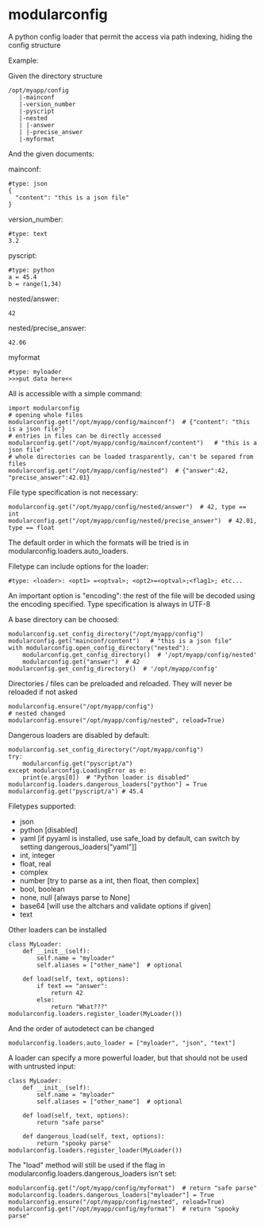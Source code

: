 # modularconfig
A python config loader that permit the access via path indexing, hiding the config structure

Example:

Given the directory structure

    /opt/myapp/config
       |-mainconf
       |-version_number
       |-pyscript
       |-nested
       | |-answer
       | |-precise_answer
       |-myformat
       
And the given documents:

mainconf:

    #type: json
    {
      "content": "this is a json file"
    }

version_number:

    #type: text
    3.2
      
pyscript:

    #type: python
    a = 45.4
    b = range(1,34)
    
nested/answer:

    42
    
nested/precise_answer:

    42.06
   
myformat

    #type: myloader
    >>>put data here<<
    
All is accessible with a simple command:
   
    import modularconfig
    # opening whole files
    modularconfig.get("/opt/myapp/config/mainconf")  # {"content": "this is a json file"}
    # entries in files can be directly accessed
    modularconfig.get("/opt/myapp/config/mainconf/content")   # "this is a json file"
    # whole directories can be loaded trasparently, can't be separed from files
    modularconfig.get("/opt/myapp/config/nested")  # {"answer":42, "precise_answer":42.01}
    
File type specification is not necessary:

    modularconfig.get("/opt/myapp/config/nested/answer")  # 42, type == int
    modularconfig.get("/opt/myapp/config/nested/precise_answer")  # 42.01, type == float

The default order in which the formats will be tried is in modularconfig.loaders.auto_loaders.

Filetype can include options for the loader:
    
    #type: <loader>: <opt1> =<optval>; <opt2>=<optval>;<flag1>; etc...
    
An important option is "encoding": the rest of the file will be decoded using the encoding specified. Type specification is always in UTF-8

A base directory can be choosed:

    modularconfig.set_config_directory("/opt/myapp/config")
    modularconfig.get("mainconf/content")   # "this is a json file"
    with modularconfig.open_config_directory("nested"):
        modularconfig.get_config_directory()  # '/opt/myapp/config/nested'
        modularconfig.get("answer")  # 42
    modularconfig.get_config_directory()  # '/opt/myapp/config'
    
Directories / files can be preloaded and reloaded. They will never be reloaded if not asked

    modularconfig.ensure("/opt/myapp/config")
    # nested changed
    modularconfig.ensure("/opt/myapp/config/nested", reload=True)
    
Dangerous loaders are disabled by default:

    modularconfig.set_config_directory("/opt/myapp/config")
    try:
        modularconfig.get("pyscript/a")
    except modularconfig.LoadingError as e:
        print(e.args[0])  # "Python loader is disabled"
    modularconfig.loaders.dangerous_loaders["python"] = True
    modularconfig.get("pyscript/a") # 45.4
    
Filetypes supported:

  - json
  - python [disabled]
  - yaml [if pyyaml is installed, use safe_load by default, can switch by setting dangerous_loaders["yaml"]]
  - int, integer
  - float, real
  - complex
  - number  [try to parse as a int, then float, then complex]
  - bool, boolean
  - none, null [always parse to None]
  - base64 [will use the altchars and validate options if given]
  - text
  
Other loaders can be installed
    
    class MyLoader:
        def __init__(self):
            self.name = "myloader"
            self.aliases = ["other_name"]  # optional
    
        def load(self, text, options):
            if text == "answer":
                return 42
            else:
                return "What???"
    modularconfig.loaders.register_loader(MyLoader())
    
And the order of autodetect can be changed

    modularconfig.loaders.auto_loader = ["myloader", "json", "text"]
    
A loader can specify a more powerful loader, but that should not be used with untrusted input:

    class MyLoader:
        def __init__(self):
            self.name = "myloader"
            self.aliases = ["other_name"]  # optional
         
        def load(self, text, options):
            return "safe parse"
    
        def dangerous_load(self, text, options):
            return "spooky parse"
    modularconfig.loaders.register_loader(MyLoader())
   
The "load" method will still be used if the flag in modularconfig.loaders.dangerous_loaders isn't set:

    modularconfig.get("/opt/myapp/config/myformat")  # return "safe parse"
    modularconfig.loaders.dangerous_loaders["myloader"] = True
    modularconfig.ensure("/opt/myapp/config/nested", reload=True)
    modularconfig.get("/opt/myapp/config/myformat")  # return "spooky parse"